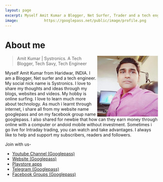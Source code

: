 ```yaml
---
layout: page
excerpt: Myself Amit Kumar a Blogger, Net Surfer, Trader and a tech engineer. My social nick name is Systronics.
image:            https://googlepass.net/public/image/profile.png
---
```


# About me

<p class="full-width no-margin"><img src="/public/image/profile.png" alt="Systronics" width="200" height="200" align="right"/></p>

<blockquote class="full-width"><p>Amit Kumar | Systronics. A Tech Blogger, Tech Savy, Tech Engineer</p></blockquote>


Myself Amit Kumar from Haridwar, INDIA. I am a Blogger, Net surfer and a tech engineer. My social nick name is Systronics. I love to share my thoughts and ideas through my blogs, websites and videos. My hobby is  online surfing. I love to learn much more about technology. As much i learnt through internet, i share all from my website name googlepass and on my facebook group name googlepass. I also shared for newbie that how can they earn money through online with a computer or andoid mobile without investment. Sometimes i go live for Intraday trading, you can watch and take advantages. I always like to help and support my subscribers, readers and followers.<br>

Join with us-
<ul>
<li><a href="https://bit.ly/35zbBBA" target="_blank">Youtube Channel (Googlepass)</a></li>
<li><a href="https://googlepass.net" target="_blank">Website (Googlepass)</a></li>
<li><a href="https://bit.ly/2XiJbYv" target="_blank">Playstore apps</a></li>
<li><a href="https://bit.ly/3JYVjRx" target="_blank">Telegram (Googlepass)</a></li>
<li><a href="https://bit.ly/3K0KE90" target="_blank">Facebook Groups (Googlepass)</a></li>
</ul>


<div class="sharethis-inline-follow-buttons"></div>
